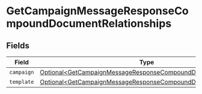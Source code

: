 # GetCampaignMessageResponseCompoundDocumentRelationships


## Fields

| Field                                                                                                                                          | Type                                                                                                                                           | Required                                                                                                                                       | Description                                                                                                                                    |
| ---------------------------------------------------------------------------------------------------------------------------------------------- | ---------------------------------------------------------------------------------------------------------------------------------------------- | ---------------------------------------------------------------------------------------------------------------------------------------------- | ---------------------------------------------------------------------------------------------------------------------------------------------- |
| `campaign`                                                                                                                                     | [Optional\<GetCampaignMessageResponseCompoundDocumentCampaign>](../../models/components/GetCampaignMessageResponseCompoundDocumentCampaign.md) | :heavy_minus_sign:                                                                                                                             | N/A                                                                                                                                            |
| `template`                                                                                                                                     | [Optional\<GetCampaignMessageResponseCompoundDocumentTemplate>](../../models/components/GetCampaignMessageResponseCompoundDocumentTemplate.md) | :heavy_minus_sign:                                                                                                                             | N/A                                                                                                                                            |